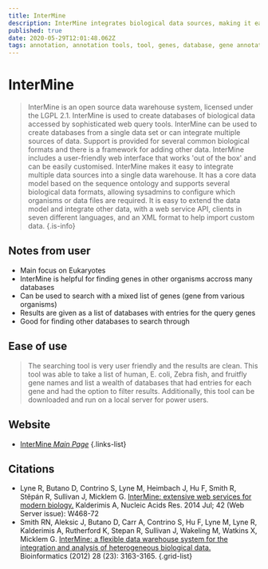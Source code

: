 ```yaml
---
title: InterMine
description: InterMine integrates biological data sources, making it easy to query and analyse data.
published: true
date: 2020-05-29T12:01:48.062Z
tags: annotation, annotation tools, tool, genes, database, gene annotation
---
```


# InterMine

> InterMine is an open source data warehouse system, licensed under the LGPL 2.1. InterMine is used to create databases of biological data accessed by sophisticated web query tools. InterMine can be used to create databases from a single data set or can integrate multiple sources of data. Support is provided for several common biological formats and there is a framework for adding other data. InterMine includes a user-friendly web interface that works 'out of the box' and can be easily customised.
&NewLine;
InterMine makes it easy to integrate multiple data sources into a single data warehouse. It has a core data model based on the sequence ontology and supports several biological data formats, allowing sysadmins to configure which organisms or data files are required. It is easy to extend the data model and integrate other data, with a web service API, clients in seven different languages, and an XML format to help import custom data. 
{.is-info}

## Notes from user
- Main focus on Eukaryotes
- InterMine is helpful for finding genes in other organisms accross many databases
- Can be used to search with a mixed list of genes (gene from various organisms)
- Results are given as a list of databases with entries for the query genes
- Good for finding other databases to search through

## Ease of use
> The searching tool is very user friendly and the results are clean. This tool was able to take a list of human, E. coli, Zebra fish, and fruitfly gene names and list a wealth of databases that had entries for each gene and had the option to filter results. Additionally, this tool can be downloaded and run on a local server for power users. 



## Website

- [InterMine *Main Page*](http://intermine.org/)
{.links-list}

## Citations

- Lyne R, Butano D, Contrino S, Lyne M, Heimbach J, Hu F, Smith R, Stěpán R, Sullivan J, Micklem G. [InterMine: extensive web services for modern biology.](https://academic.oup.com/nar/article/42/W1/W468/2435235) Kalderimis A,  Nucleic Acids Res. 2014 Jul; 42 (Web Server issue): W468-72
- Smith RN, Aleksic J, Butano D, Carr A, Contrino S, Hu F, Lyne M, Lyne R, Kalderimis A, Rutherford K, Stepan R, Sullivan J, Wakeling M, Watkins X, Micklem G. [InterMine: a flexible data warehouse system for the integration and analysis of heterogeneous biological data.](https://academic.oup.com/bioinformatics/article/28/23/3163/193595) Bioinformatics (2012) 28 (23): 3163-3165.
{.grid-list}